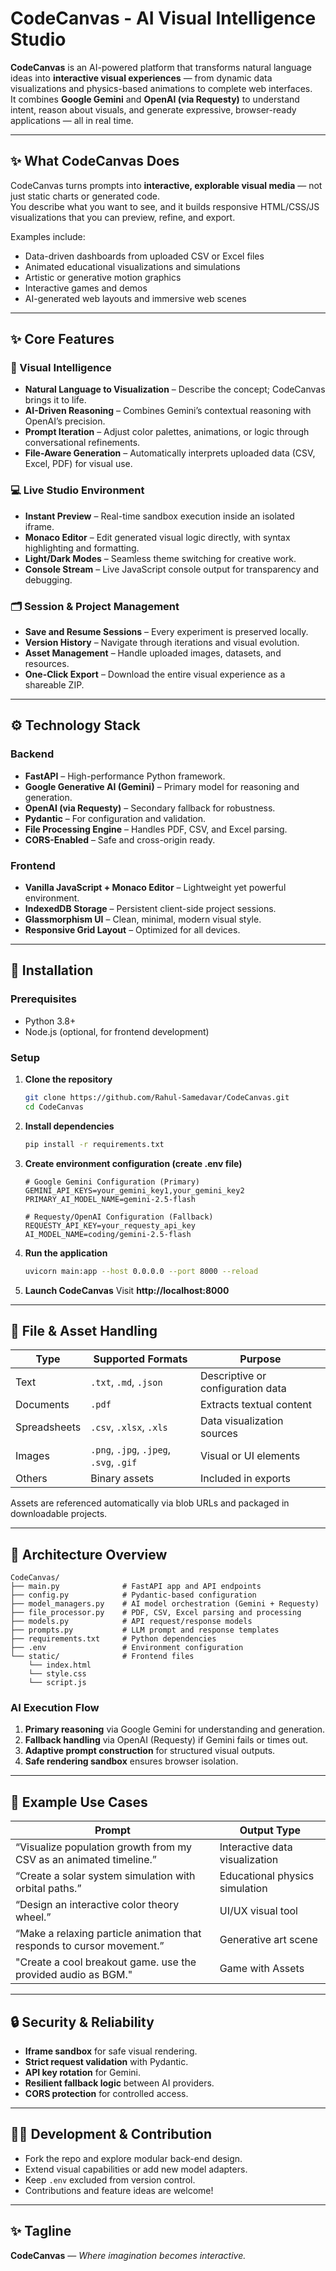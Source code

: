 # CodeCanvas - AI Visual Intelligence Studio

**CodeCanvas** is an AI-powered platform that transforms natural language ideas into **interactive visual experiences** — from dynamic data visualizations and physics-based animations to complete web interfaces.  
It combines **Google Gemini** and **OpenAI (via Requesty)** to understand intent, reason about visuals, and generate expressive, browser-ready applications — all in real time.

---

## ✨ What CodeCanvas Does

CodeCanvas turns prompts into **interactive, explorable visual media** — not just static charts or generated code.  
You describe what you want to see, and it builds responsive HTML/CSS/JS visualizations that you can preview, refine, and export.

Examples include:
- Data-driven dashboards from uploaded CSV or Excel files  
- Animated educational visualizations and simulations  
- Artistic or generative motion graphics  
- Interactive games and demos  
- AI-generated web layouts and immersive web scenes  

---

## ✨ Core Features

### 🧠 Visual Intelligence
- **Natural Language to Visualization** – Describe the concept; CodeCanvas brings it to life.  
- **AI-Driven Reasoning** – Combines Gemini’s contextual reasoning with OpenAI’s precision.  
- **Prompt Iteration** – Adjust color palettes, animations, or logic through conversational refinements.  
- **File-Aware Generation** – Automatically interprets uploaded data (CSV, Excel, PDF) for visual use.

### 💻 Live Studio Environment
- **Instant Preview** – Real-time sandbox execution inside an isolated iframe.  
- **Monaco Editor** – Edit generated visual logic directly, with syntax highlighting and formatting.  
- **Light/Dark Modes** – Seamless theme switching for creative work.  
- **Console Stream** – Live JavaScript console output for transparency and debugging.

### 🗂️ Session & Project Management
- **Save and Resume Sessions** – Every experiment is preserved locally.  
- **Version History** – Navigate through iterations and visual evolution.  
- **Asset Management** – Handle uploaded images, datasets, and resources.  
- **One-Click Export** – Download the entire visual experience as a shareable ZIP.

---

## ⚙️ Technology Stack

### Backend
- **FastAPI** – High-performance Python framework.  
- **Google Generative AI (Gemini)** – Primary model for reasoning and generation.  
- **OpenAI (via Requesty)** – Secondary fallback for robustness.  
- **Pydantic** – For configuration and validation.  
- **File Processing Engine** – Handles PDF, CSV, and Excel parsing.  
- **CORS-Enabled** – Safe and cross-origin ready.

### Frontend
- **Vanilla JavaScript + Monaco Editor** – Lightweight yet powerful environment.  
- **IndexedDB Storage** – Persistent client-side project sessions.  
- **Glassmorphism UI** – Clean, minimal, modern visual style.  
- **Responsive Grid Layout** – Optimized for all devices.

---

## 🧩 Installation

### Prerequisites
- Python 3.8+  
- Node.js (optional, for frontend development)

### Setup

1. **Clone the repository**
   ```bash
   git clone https://github.com/Rahul-Samedavar/CodeCanvas.git
   cd CodeCanvas
   ```

2. **Install dependencies**
   ```bash
   pip install -r requirements.txt
   ```

3. **Create environment configuration (create .env file)**
   ```env
   # Google Gemini Configuration (Primary)
   GEMINI_API_KEYS=your_gemini_key1,your_gemini_key2
   PRIMARY_AI_MODEL_NAME=gemini-2.5-flash

   # Requesty/OpenAI Configuration (Fallback)
   REQUESTY_API_KEY=your_requesty_api_key
   AI_MODEL_NAME=coding/gemini-2.5-flash
   ```

4. **Run the application**
   ```bash
   uvicorn main:app --host 0.0.0.0 --port 8000 --reload
   ```

5. **Launch CodeCanvas**
   Visit **http://localhost:8000**

---


## 📁 File & Asset Handling

| Type | Supported Formats | Purpose |
|------|-------------------|----------|
| Text | `.txt`, `.md`, `.json` | Descriptive or configuration data |
| Documents | `.pdf` | Extracts textual content |
| Spreadsheets | `.csv`, `.xlsx`, `.xls` | Data visualization sources |
| Images | `.png`, `.jpg`, `.jpeg`, `.svg`, `.gif` | Visual or UI elements |
| Others | Binary assets | Included in exports |

Assets are referenced automatically via blob URLs and packaged in downloadable projects.

---

## 🧱 Architecture Overview

```
CodeCanvas/
├── main.py              # FastAPI app and API endpoints
├── config.py            # Pydantic-based configuration
├── model_managers.py    # AI model orchestration (Gemini + Requesty)
├── file_processor.py    # PDF, CSV, Excel parsing and processing
├── models.py            # API request/response models
├── prompts.py           # LLM prompt and response templates
├── requirements.txt     # Python dependencies
├── .env                 # Environment configuration
└── static/              # Frontend files
    └── index.html  
    └── style.css  
    └── script.js

```

### AI Execution Flow
1. **Primary reasoning** via Google Gemini for understanding and generation.  
2. **Fallback handling** via OpenAI (Requesty) if Gemini fails or times out.  
3. **Adaptive prompt construction** for structured visual outputs.  
4. **Safe rendering sandbox** ensures browser isolation.

---

## 🎨 Example Use Cases

| Prompt | Output Type |
|--------|--------------|
| “Visualize population growth from my CSV as an animated timeline.” | Interactive data visualization |
| “Create a solar system simulation with orbital paths.” | Educational physics simulation |
| “Design an interactive color theory wheel.” | UI/UX visual tool |
| “Make a relaxing particle animation that responds to cursor movement.” | Generative art scene |
|"Create a cool breakout game. use the provided audio as BGM."| Game with Assets|
---

## 🔒 Security & Reliability

- **Iframe sandbox** for safe visual rendering.  
- **Strict request validation** with Pydantic.  
- **API key rotation** for Gemini.  
- **Resilient fallback logic** between AI providers.  
- **CORS protection** for controlled access.

---

## 🧑‍💻 Development & Contribution

- Fork the repo and explore modular back-end design.  
- Extend visual capabilities or add new model adapters.  
- Keep `.env` excluded from version control.  
- Contributions and feature ideas are welcome!

---

## ✨ Tagline

**CodeCanvas** — *Where imagination becomes interactive.*